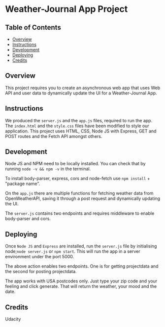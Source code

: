 # Weather-Journal App Project

## Table of Contents

- [Overview](#overview)
- [Instructions](#instructions)
- [Development](#development)
- [Deploying](#functionality)
- [Credits](#credits)

## Overview

This project requires you to create an asynchronous web app that uses Web API and user data to dynamically update the UI for a Weather-Journal App.

## Instructions

We produced the `server.js` and the `app.js` files, required to run the app. The `index.html` and the `style.css` files have been modified to style our application. This project uses HTML, CSS, Node JS with Express, GET and POST routes and the Fetch API amongst others.

## Development

Node JS and NPM need to be locally installed. You can check that by running `node -v && npm -v` in the terminal.

To install body-parser, express, cors and node-fetch use `npm install` + "package name".

On the `app.js` there are multiple functions for fetching weather data from OpenWeatherAPI, saving it through a post request and dynamically updating the UI.

The `server.js` contains two endpoints and requires
middleware to enable body-parser and cors.

## Deploying

Once `Node JS` and `Express` are installed, run the `server.js` file by initialising node;`node server.js` or `npm start`. This will run the app in a server environment under the port 5000.

The above action enables two endpoints. One is for getting  projectdata and the second for posting projectdata.

The app works with USA postcodes only. Just type your zip code and your feeling and click generate. That will return the weather, your mood and the date.

## Credits

Udacity



